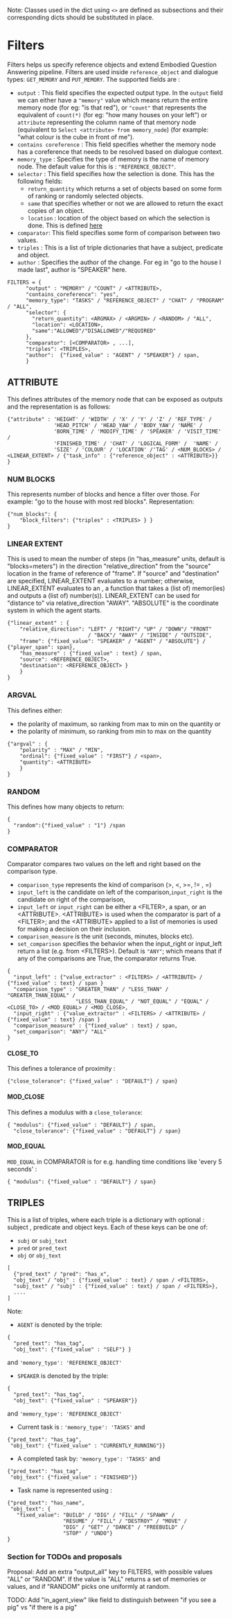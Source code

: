 Note: Classes used in the dict using `<>` are defined as subsections and their corresponding dicts should be substituted in place.

# Filters #

Filters helps us specify reference objects and extend Embodied Question Answering pipeline. Filters are used inside `reference_object` and dialogue types: `GET_MEMORY` and `PUT_MEMORY`.
The supported fields are : 
- `output` : This field specifies the expected output type. In the `output` field we can either have a `"memory"` value which means return the entire memory node (for eg: "is that red"), or `"count"` that represents the equivalent of `count(*)` (for eg: "how many houses on your left") or `attribute` representing the column name of that memory node (equivalent to `Select <attribute> from memory_node`) (for example: "what colour is the cube in front of me"). 
- `contains coreference` : This field specifies whether the memory node has a coreference that needs to be resolved based on dialogue context.
- `memory_type` : Specifies the type of memory is the name of memory node. The default value for this is : `"REFERENCE_OBJECT"`.
- `selector` : This field specifies how the selection is done. This has the following fields:
  - `return_quantity` which returns a set of objects based on some form of ranking or randomly selected objects. 
  - `same` that specifies whether or not we are allowed to return the exact copies of an object. 
  - `location` : location of the object based on which the selection is done. This is defined [here](human_give_command.md#location)
- `comparator`: This field specifies some form of comparison between two values.
- `triples` : This is a list of triple dictionaries that have a subject, predicate and object.
- `author` : Specifies the author of the change. For eg in "go to the house I made last", author is "SPEAKER" here.


```
FILTERS = { 
      "output" : "MEMORY" / "COUNT" / <ATTRIBUTE>,
      "contains_coreference": "yes",
      "memory_type": "TASKS" / "REFERENCE_OBJECT" / "CHAT" / "PROGRAM" / "ALL",
      "selector": {
        "return_quantity": <ARGMAX> / <ARGMIN> / <RANDOM> / "ALL",
        "location": <LOCATION>,
        "same":"ALLOWED"/"DISALLOWED"/"REQUIRED"
      },
      "comparator": [<COMPARATOR> , ...],
      "triples": <TRIPLES>,
      "author":  {"fixed_value" : "AGENT" / "SPEAKER"} / span,
      }
```

## ATTRIBUTE ##

This defines attributes of the memory node that can be exposed as outputs and the representation is as follows:

```
{"attribute" : 'HEIGHT' / 'WIDTH' / 'X' / 'Y' / 'Z' / 'REF_TYPE' / 
               'HEAD_PITCH' / 'HEAD_YAW' / 'BODY_YAW'/ 'NAME' / 
               'BORN_TIME' / 'MODIFY_TIME' / 'SPEAKER' / 'VISIT_TIME' /  
               'FINISHED_TIME' / 'CHAT' / 'LOGICAL_FORM' /  'NAME' / 
               'SIZE' / 'COLOUR' / 'LOCATION' /'TAG' / <NUM_BLOCKS> /   <LINEAR_EXTENT> / {"task_info" : {"reference_object" : <ATTRIBUTE>}}
}
```

### NUM BLOCKS ###
This represents number of blocks and hence a filter over those. For example: "go to the house with most red blocks". 
Representation:
```
{"num_blocks": {
    "block_filters": {"triples" : <TRIPLES> } }
}
```

### LINEAR EXTENT ###
This is used to mean the number of steps (in "has_measure" units, default is "blocks=meters") in the direction "relative_direction" from the "source" location in the frame of reference of "frame".  If "source" and "destination" are specified, LINEAR_EXTENT evaluates to a number; otherwise, LINEAR_EXTENT evaluates to an <ATTRIBUTE>, a function that takes a (list of) memor(ies) and outputs a (list of) number(s)).  LINEAR_EXTENT can be used for "distance to" via relative_direction "AWAY".  "ABSOLUTE" is the coordinate system in which the agent starts.
```
{"linear_extent" : {
    "relative_direction": "LEFT" / "RIGHT"/ "UP" / "DOWN"/ "FRONT" 
                          / "BACK"/ "AWAY" / "INSIDE" / "OUTSIDE", 
    "frame": {"fixed_value": "SPEAKER" / "AGENT" / "ABSOLUTE"} / {"player_span": span},
    "has_measure" : {"fixed_value" : text} / span,
    "source": <REFERENCE_OBJECT>,
    "destination": <REFERENCE_OBJECT> }
    }
}
```

### ARGVAL ###
This defines either: 
- the polarity of maximum, so ranking from max to min on the quantity or
- the polarity of minimum, so ranking from min to max on the quantity
```
{"argval" : { 
    "polarity" : "MAX" / "MIN", 
    "ordinal": {"fixed_value" : "FIRST"} / <span>, 
    "quantity": <ATTRIBUTE>
    }
}
```

### RANDOM ###
This defines how many objects to return:
```
{
  "random":{"fixed_value" : "1"} /span
}
```


### COMPARATOR ###
Comparator compares two values on the left and right based on the comparison type.
- `comparison_type` represents the kind of comparison (>, <, >=, != , =)
- `input_left` is the candidate on left of the comparison,`input_right` is the candidate on right of the comparison,
- `input_left` or `input_right` can be either a \<FILTER\>, a span, or an \<ATTRIBUTE\>.   \<ATTRIBUTE\> is used when the comparator is part of a \<FILTER\>; and the \<ATTRIBUTE\> applied to a list of memories is used for making a decision on their inclusion.
- `comparison_measure` is the unit (seconds, minutes, blocks etc).
- `set_comparison` specifies the behavior when the input_right or input_left return a list (e.g. from \<FILTERS\>).  Default is `"ANY"`; which means that if any of the comparisons are True, the comparator returns True.
		
```
{
  "input_left" : {"value_extractor" : <FILTERS> / <ATTRIBUTE> / {"fixed_value" : text} / span }
  "comparison_type" : "GREATER_THAN" / "LESS_THAN" / "GREATER_THAN_EQUAL" / 
                      "LESS_THAN_EQUAL" / "NOT_EQUAL" / "EQUAL" / <CLOSE_TO> / <MOD_EQUAL> / <MOD_CLOSE>,
  "input_right" : {"value_extractor" : <FILTERS> / <ATTRIBUTE> / {"fixed_value" : text} /span }
  "comparison_measure" : {"fixed_value" : text} / span,
  "set_comparison": "ANY"/ "ALL"
}
```

#### CLOSE_TO ####
This defines a tolerance of proximity :
```
{"close_tolerance": {"fixed_value" : "DEFAULT"} / span}
```

#### MOD_CLOSE ####
This defines a modulus with a `close_tolerance`:
```
{ "modulus": {"fixed_value" : "DEFAULT"} / span, 
  "close_tolerance": {"fixed_value" : "DEFAULT"} / span}
```

#### MOD_EQUAL ####
`MOD_EQUAL` in COMPARATOR is for e.g. handling time conditions like 'every 5 seconds' :
```
{ "modulus": {"fixed_value" : "DEFAULT"} / span}
```


## TRIPLES ##
This is a list of triples, where each triple is a dictionary with optional : subject , predicate and object keys.
Each of these keys can be one of:
- `subj` or `subj_text`
- `pred` or `pred_text`
- `obj` or `obj_text`

```
[
  {"pred_text" / "pred": "has_x", 
  "obj_text" / "obj" : {"fixed_value" : text} / span / <FILTERS>, 
  "subj_text" / "subj" : {"fixed_value" : text} / span / <FILTERS>},
  ....
]
```
Note:
- `AGENT` is denoted by the triple:
```
{
  "pred_text": "has_tag", 
  "obj_text": {"fixed_value" : "SELF"} }
```
and `'memory_type': 'REFERENCE_OBJECT'` 

- `SPEAKER` is denoted by the triple:
```
{
  "pred_text": "has_tag", 
  "obj_text": {"fixed_value" : "SPEAKER"}}
```
and `'memory_type': 'REFERENCE_OBJECT'` 

- Current task is : `'memory_type': 'TASKS'` and 
```
{"pred_text": "has_tag", 
 "obj_text": {"fixed_value" : "CURRENTLY_RUNNING"}}
``` 
- A completed task by: `'memory_type': 'TASKS'` and 
```
{"pred_text": "has_tag", 
 "obj_text": {"fixed_value" : "FINISHED"}}
``` 

- Task name is represented using :
```
{"pred_text": "has_name", 
 "obj_text": {
   "fixed_value": "BUILD" / "DIG" / "FILL" / "SPAWN" / 
                  "RESUME" / "FILL" / "DESTROY" / "MOVE" / 
                  "DIG" / "GET" / "DANCE" / "FREEBUILD" /
                  "STOP" / "UNDO"}
}
```


### Section for TODOs and proposals ###
Proposal:  Add an extra "output_all" key to FILTERS, with possible values "ALL" or "RANDOM".  If the value is "ALL" returns a set of memories or values, and if "RANDOM" picks one uniformly at random. 


TODO: Add "in_agent_view" like field to distinguish between "if you see a pig" vs "if there is a pig"
